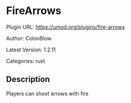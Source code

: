 # FireArrows

Plugin URL: https://umod.org/plugins/fire-arrows

Author: ColonBlow

Latest Version: 1.2.11

Categories: rust

## Description

Players can shoot arrows with fire
